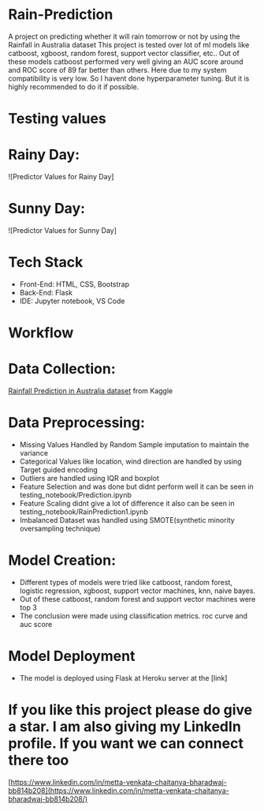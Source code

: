 # Rain-Prediction
A project on predicting whether it will rain tomorrow or not by using the Rainfall in Australia dataset
This project is tested over lot of ml models like catboost, xgboost, random forest, support vector classifier, etc..
Out of these models catboost performed very well giving an AUC score around and ROC score of 89 far better than others.
Here due to my system compatibility is very low. So I havent done hyperparameter tuning. But it is highly recommended to do it if possible.

# Testing values

# Rainy Day: 
![Predictor Values for Rainy Day]
# Sunny Day:
![Predictor Values for Sunny Day]

# Tech Stack
* Front-End: HTML, CSS, Bootstrap
* Back-End: Flask
* IDE: Jupyter notebook, VS Code

# Workflow

# Data Collection: 
[Rainfall Prediction in Australia dataset](https://www.kaggle.com/jsphyg/weather-dataset-rattle-package) from Kaggle
# Data Preprocessing: 
* Missing Values Handled by Random Sample imputation to maintain the variance
* Categorical Values like location, wind direction are handled by using Target guided encoding
* Outliers are handled using IQR and boxplot
* Feature Selection and was done but didnt perform well it can be seen in testing_notebook/Prediction.ipynb
* Feature Scaling didnt give a lot of difference it also can be seen in testing_notebook/RainPrediction1.ipynb
* Imbalanced Dataset was handled using SMOTE(synthetic minority oversampling technique)
# Model Creation:
* Different types of models were tried like catboost, random forest, logistic regression, xgboost, support vector machines, knn, naive bayes.
* Out of these catboost, random forest and support vector machines were top 3
* The conclusion were made using classification metrics. roc curve and auc score
# Model Deployment
* The model is deployed using Flask at Heroku server at the [link]

# If you like this project please do give a star. I am also giving my LinkedIn profile. If you want we can connect there too
[https://www.linkedin.com/in/metta-venkata-chaitanya-bharadwaj-bb814b208](https://www.linkedin.com/in/metta-venkata-chaitanya-bharadwaj-bb814b208/)




